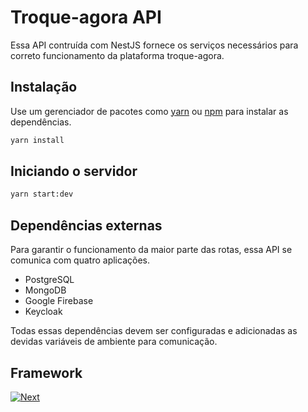 # Troque-agora API

Essa API contruída com NestJS fornece os serviços necessários para correto funcionamento da plataforma troque-agora.

## Instalação

Use um gerenciador de pacotes como [yarn](https://yarnpkg.com) ou [npm](https://www.npmjs.com) para instalar as dependências.

```bash
yarn install
```

## Iniciando o servidor

```bash
yarn start:dev
```

## Dependências externas

Para garantir o funcionamento da maior parte das rotas, essa API se comunica com quatro aplicações.

- PostgreSQL
- MongoDB 
- Google Firebase
- Keycloak

Todas essas dependências devem ser configuradas e adicionadas as devidas variáveis de ambiente para comunicação.

## Framework

[![Next][Next.js]][Next-url]

<!-- MARKDOWN LINKS & IMAGES -->
[Next.js]: https://nestjs.com/logo-small.ede75a6b.svg
[Next-url]: https://nestjs.com
